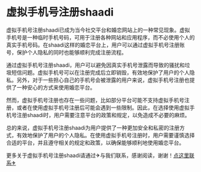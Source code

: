 # 虚拟手机号注册shaadi

虚拟手机号注册shaadi已成为当今社交平台和婚恋网站上的一种常见现象。虚拟手机号是一种临时手机号码，可用于注册各种网站和应用程序，而不必使用个人的真实手机号码。在shaadi这样的婚恋平台上，用户可以通过虚拟手机号注册账号，保护个人隐私的同时也能够顺利完成注册流程。

通过虚拟手机号注册shaadi，用户可以避免因真实手机号泄露而导致的骚扰和垃圾短信问题。虚拟手机号可以在注册完成后立即销毁，有效地保护了用户的个人隐私。另外，对于一些担心自己的手机号会被泄露的用户来说，虚拟手机号注册也提供了一种安心的方式来使用婚恋平台。

然而，虚拟手机号注册也存在一些问题，比如部分平台可能不支持虚拟手机号注册，或者在使用虚拟手机号注册后可能会遇到一些限制。因此，在选择使用虚拟手机号注册shaadi时，用户需要注意平台的政策和规定，以免造成不必要的麻烦。

总的来说，虚拟手机号注册shaadi为用户提供了一种更加安全和私密的注册方式，有效地保护了用户的个人隐私。在使用虚拟手机号注册时，用户需要谨慎选择合适的平台，并且遵守相关的规定和政策，以确保能够顺利地使用婚恋平台。

更多关于虚拟手机号注册shaadi请通过✈与我们联系，感谢阅读，谢谢！[点这里联系✈](https://abc.k02.cc)